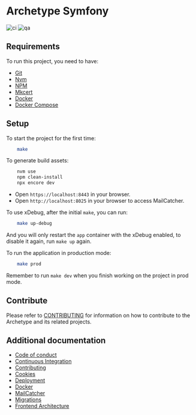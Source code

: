# Archetype Symfony

![ci](https://github.com/Runroom/archetype-symfony/workflows/ci/badge.svg)
![qa](https://github.com/Runroom/archetype-symfony/workflows/qa/badge.svg)

## Requirements

To run this project, you need to have:

- [Git](https://git-scm.com/)
- [Nvm](https://github.com/nvm-sh/nvm)
- [NPM](https://www.npmjs.com/)
- [Mkcert](https://github.com/FiloSottile/mkcert)
- [Docker](https://www.docker.com/)
- [Docker Compose](https://docs.docker.com/compose/cli-command/)

## Setup

To start the project for the first time:

```bash
    make
```

To generate build assets:

```bash
    nvm use
    npm clean-install
    npx encore dev
```

- Open `https://localhost:8443` in your browser.
- Open `http://localhost:8025` in your browser to access MailCatcher.

To use xDebug, after the initial `make`, you can run:

```bash
    make up-debug
```

And you will only restart the `app` container with the xDebug enabled, to disable it again, run
`make up` again.

To run the application in production mode:

```bash
    make prod
```

Remember to run `make dev` when you finish working on the project in prod mode.

## Contribute

Please refer to [CONTRIBUTING](doc/Contributing.md) for information on how to contribute to the
Archetype and its related projects.

## Additional documentation

- [Code of conduct](doc/Code_of_conduct.md)
- [Continuous Integration](doc/Continuous_integration.md)
- [Contributing](doc/Contributing.md)
- [Cookies](doc/Cookies.md)
- [Deployment](doc/Deployment.md)
- [Docker](doc/Docker.md)
- [MailCatcher](doc/MailCatcher.md)
- [Migrations](doc/Migrations.md)
- [Frontend Architecture](doc/frontend/architecture/Index.md)
